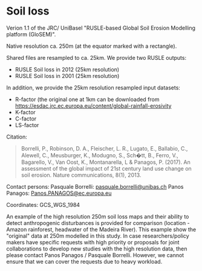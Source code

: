 # Soil loss

Verion 1.1 of the JRC/ UniBasel "RUSLE-based Global Soil Erosion Modelling platform (GloSEM)".

Native resolution ca. 250m (at the equator marked with a rectangle).

Shared files are resampled to ca. 25km.
We provide two RUSLE outputs:

- RUSLE Soil loss in 2012 (25km resolution)
- RUSLE Soil loss in 2001 (25km resolution)

In addition, we provide the 25km resolution resampled input datasets:

- R-factor (the original one at 1km can be downloaded from https://esdac.jrc.ec.europa.eu/content/global-rainfall-erosivity
- K-factor
- C-factor
- LS-factor

Citation:

> Borrelli, P., Robinson, D. A., Fleischer, L. R., Lugato, E., Ballabio, C.,
> Alewell, C., Meusburger, K., Modugno, S., Sch�tt, B., Ferro, V., Bagarello,
> V., Van Oost, K., Montanarella, L & Panagos, P. (2017). An assessment of the
> global impact of 21st century land use change on soil erosion. Nature
> communications, 8(1), 2013.

Contact persons:
Pasquale Borrelli: pasquale.borrelli@unibas.ch
Panos Panagos: Panos.PANAGOS@ec.europa.eu

Coordinates: GCS_WGS_1984

An example of the high resolution 250m soil loss maps and their ability to
detect anthropogenic disturbances is provided for comparison (location - Amazon
rainforest, headwater of the Madeira River). This example show the "original"
data at 250m modelled in this study. In case researchers/policy makers have
specific requests with high priority or proposals for joint collaborations to
develop new studies with the high resolution data, then please contact Panos
Panagos / Pasquale Borrelli. However, we cannot ensure that we can cover the
requests due to heavy workload.

